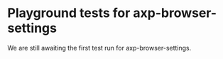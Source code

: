 # Playground tests for axp-browser-settings
We are still awaiting the first test run for axp-browser-settings.
